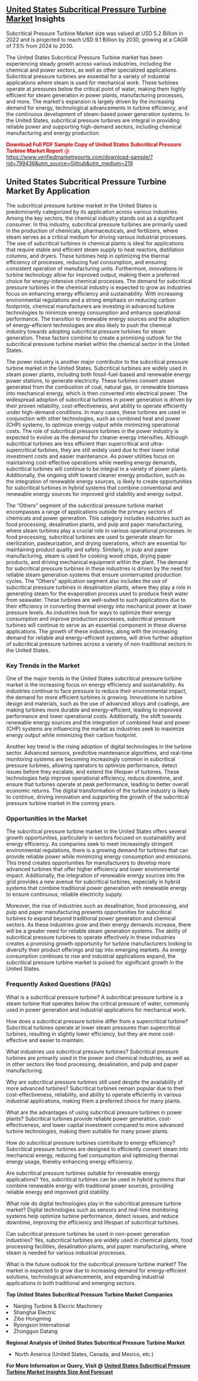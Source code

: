 <h2><a href="https://www.verifiedmarketreports.com/download-sample/?rid=799436&amp;utm_source=Github&amp;utm_medium=219" target="_blank">United States Subcritical Pressure Turbine Market</a> Insights</h2><p>Subcritical Pressure Turbine Market size was valued at USD 5.2 Billion in 2022 and is projected to reach USD 9.1 Billion by 2030, growing at a CAGR of 7.5% from 2024 to 2030.</p><p><p>The United States Subcritical Pressure Turbine market has been experiencing steady growth across various industries, including the chemical and power sectors, as well as other specialized applications. Subcritical pressure turbines are essential for a variety of industrial applications where steam is used for mechanical work. These turbines operate at pressures below the critical point of water, making them highly efficient for steam generation in power plants, manufacturing processes, and more. The market's expansion is largely driven by the increasing demand for energy, technological advancements in turbine efficiency, and the continuous development of steam-based power generation systems. In the United States, subcritical pressure turbines are integral in providing reliable power and supporting high-demand sectors, including chemical manufacturing and energy production. <p><span class=""><span style="color: #ff0000;"><strong>Download Full PDF Sample Copy of United States Subcritical Pressure Turbine Market Report</strong> @ </span><a href="https://www.verifiedmarketreports.com/download-sample/?rid=799436&amp;utm_source=Github&amp;utm_medium=219" target="_blank">https://www.verifiedmarketreports.com/download-sample/?rid=799436&amp;utm_source=Github&amp;utm_medium=219</a></span></p></p> <h2>United States Subcritical Pressure Turbine Market By Application</h2> <p>The subcritical pressure turbine market in the United States is predominantly categorized by its application across various industries. Among the key sectors, the chemical industry stands out as a significant consumer. In this industry, subcritical pressure turbines are primarily used in the production of chemicals, pharmaceuticals, and fertilizers, where steam serves as a critical medium for driving various industrial processes. The use of subcritical turbines in chemical plants is ideal for applications that require stable and efficient steam supply to heat reactors, distillation columns, and dryers. These turbines help in optimizing the thermal efficiency of processes, reducing fuel consumption, and ensuring consistent operation of manufacturing units. Furthermore, innovations in turbine technology allow for improved output, making them a preferred choice for energy-intensive chemical processes. The demand for subcritical pressure turbines in the chemical industry is expected to grow as industries focus on enhancing energy efficiency and sustainability. With increasing environmental regulations and a strong emphasis on reducing carbon footprints, chemical manufacturers are investing in advanced turbine technologies to minimize energy consumption and enhance operational performance. The transition to renewable energy sources and the adoption of energy-efficient technologies are also likely to push the chemical industry towards adopting subcritical pressure turbines for steam generation. These factors combine to create a promising outlook for the subcritical pressure turbine market within the chemical sector in the United States.</p> <p>The power industry is another major contributor to the subcritical pressure turbine market in the United States. Subcritical turbines are widely used in steam power plants, including both fossil-fuel-based and renewable energy power stations, to generate electricity. These turbines convert steam generated from the combustion of coal, natural gas, or renewable biomass into mechanical energy, which is then converted into electrical power. The widespread adoption of subcritical turbines in power generation is driven by their proven reliability, cost-effectiveness, and ability to operate efficiently under high-demand conditions. In many cases, these turbines are used in conjunction with other technologies, such as combined heat and power (CHP) systems, to optimize energy output while minimizing operational costs. The role of subcritical pressure turbines in the power industry is expected to evolve as the demand for cleaner energy intensifies. Although subcritical turbines are less efficient than supercritical and ultra-supercritical turbines, they are still widely used due to their lower initial investment costs and easier maintenance. As power utilities focus on maintaining cost-effective operations while meeting energy demands, subcritical turbines will continue to be integral in a variety of power plants. Additionally, the ongoing shift toward cleaner energy production, such as the integration of renewable energy sources, is likely to create opportunities for subcritical turbines in hybrid systems that combine conventional and renewable energy sources for improved grid stability and energy output.</p> <p>The “Others” segment of the subcritical pressure turbine market encompasses a range of applications outside the primary sectors of chemicals and power generation. This category includes industries such as food processing, desalination plants, and pulp and paper manufacturing, where steam turbines play a crucial role in various operational processes. In food processing, subcritical turbines are used to generate steam for sterilization, pasteurization, and drying operations, which are essential for maintaining product quality and safety. Similarly, in pulp and paper manufacturing, steam is used for cooking wood chips, drying paper products, and driving mechanical equipment within the plant. The demand for subcritical pressure turbines in these industries is driven by the need for reliable steam generation systems that ensure uninterrupted production cycles. The "Others" application segment also includes the use of subcritical pressure turbines in desalination plants, where they play a role in generating steam for the evaporation process used to produce fresh water from seawater. These turbines are well-suited to such applications due to their efficiency in converting thermal energy into mechanical power at lower pressure levels. As industries look for ways to optimize their energy consumption and improve production processes, subcritical pressure turbines will continue to serve as an essential component in these diverse applications. The growth of these industries, along with the increasing demand for reliable and energy-efficient systems, will drive further adoption of subcritical pressure turbines across a variety of non-traditional sectors in the United States.</p> <h3>Key Trends in the Market</h3> <p>One of the major trends in the United States subcritical pressure turbine market is the increasing focus on energy efficiency and sustainability. As industries continue to face pressure to reduce their environmental impact, the demand for more efficient turbines is growing. Innovations in turbine design and materials, such as the use of advanced alloys and coatings, are making turbines more durable and energy-efficient, leading to improved performance and lower operational costs. Additionally, the shift towards renewable energy sources and the integration of combined heat and power (CHP) systems are influencing the market as industries seek to maximize energy output while minimizing their carbon footprint.</p> <p>Another key trend is the rising adoption of digital technologies in the turbine sector. Advanced sensors, predictive maintenance algorithms, and real-time monitoring systems are becoming increasingly common in subcritical pressure turbines, allowing operators to optimize performance, detect issues before they escalate, and extend the lifespan of turbines. These technologies help improve operational efficiency, reduce downtime, and ensure that turbines operate at peak performance, leading to better overall economic returns. The digital transformation of the turbine industry is likely to continue, driving innovation and supporting the growth of the subcritical pressure turbine market in the coming years.</p> <h3>Opportunities in the Market</h3> <p>The subcritical pressure turbine market in the United States offers several growth opportunities, particularly in sectors focused on sustainability and energy efficiency. As companies seek to meet increasingly stringent environmental regulations, there is a growing demand for turbines that can provide reliable power while minimizing energy consumption and emissions. This trend creates opportunities for manufacturers to develop more advanced turbines that offer higher efficiency and lower environmental impact. Additionally, the integration of renewable energy sources into the grid provides a new avenue for subcritical turbines, especially in hybrid systems that combine traditional power generation with renewable energy to ensure continuous, reliable electricity supply.</p> <p>Moreover, the rise of industries such as desalination, food processing, and pulp and paper manufacturing presents opportunities for subcritical turbines to expand beyond traditional power generation and chemical sectors. As these industries grow and their energy demands increase, there will be a greater need for reliable steam generation systems. The ability of subcritical pressure turbines to operate effectively in these industries creates a promising growth opportunity for turbine manufacturers looking to diversify their product offerings and tap into emerging markets. As energy consumption continues to rise and industrial applications expand, the subcritical pressure turbine market is poised for significant growth in the United States.</p> <h3>Frequently Asked Questions (FAQs)</h3> <p>What is a subcritical pressure turbine? A subcritical pressure turbine is a steam turbine that operates below the critical pressure of water, commonly used in power generation and industrial applications for mechanical work.</p> <p>How does a subcritical pressure turbine differ from a supercritical turbine? Subcritical turbines operate at lower steam pressures than supercritical turbines, resulting in slightly lower efficiency, but they are more cost-effective and easier to maintain.</p> <p>What industries use subcritical pressure turbines? Subcritical pressure turbines are primarily used in the power and chemical industries, as well as in other sectors like food processing, desalination, and pulp and paper manufacturing.</p> <p>Why are subcritical pressure turbines still used despite the availability of more advanced turbines? Subcritical turbines remain popular due to their cost-effectiveness, reliability, and ability to operate efficiently in various industrial applications, making them a preferred choice for many plants.</p> <p>What are the advantages of using subcritical pressure turbines in power plants? Subcritical turbines provide reliable power generation, cost-effectiveness, and lower capital investment compared to more advanced turbine technologies, making them suitable for many power plants.</p> <p>How do subcritical pressure turbines contribute to energy efficiency? Subcritical pressure turbines are designed to efficiently convert steam into mechanical energy, reducing fuel consumption and optimizing thermal energy usage, thereby enhancing energy efficiency.</p> <p>Are subcritical pressure turbines suitable for renewable energy applications? Yes, subcritical turbines can be used in hybrid systems that combine renewable energy with traditional power sources, providing reliable energy and improved grid stability.</p> <p>What role do digital technologies play in the subcritical pressure turbine market? Digital technologies such as sensors and real-time monitoring systems help optimize turbine performance, detect issues, and reduce downtime, improving the efficiency and lifespan of subcritical turbines.</p> <p>Can subcritical pressure turbines be used in non-power generation industries? Yes, subcritical turbines are widely used in chemical plants, food processing facilities, desalination plants, and paper manufacturing, where steam is needed for various industrial processes.</p> <p>What is the future outlook for the subcritical pressure turbine market? The market is expected to grow due to increasing demand for energy-efficient solutions, technological advancements, and expanding industrial applications in both traditional and emerging sectors.</p> </p><p><strong>Top United States Subcritical Pressure Turbine Market Companies</strong></p><div data-test-id=""><p><li>Nanjing Turbine & Elecric Machinery</li><li> Shanghai Electric</li><li> Zibo Hongming</li><li> Ryongson International</li><li> Zhongguo Datang</li></p><div><strong>Regional Analysis of&nbsp;United States Subcritical Pressure Turbine Market</strong></div><ul><li dir="ltr"><p dir="ltr">North America&nbsp;(United States, Canada, and Mexico, etc.)</p></li></ul><p><strong>For More Information or Query, Visit @&nbsp;</strong><strong><a href="https://www.verifiedmarketreports.com/product/subcritical-pressure-turbine-market/?utm_source=Github&amp;utm_medium=219" target="_blank">United States Subcritical Pressure Turbine Market Insights Size And Forecast</a></strong></p></div>
